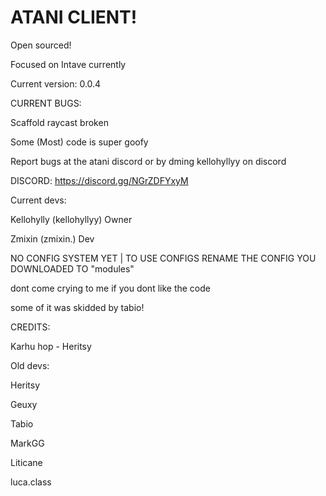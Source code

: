 # ATANI CLIENT!
Open sourced!

Focused on Intave currently

Current version: 0.0.4

CURRENT BUGS:

Scaffold raycast broken

Some (Most) code is super goofy

Report bugs at the atani discord or by dming kellohyllyy on discord

DISCORD: https://discord.gg/NGrZDFYxyM

Current devs:

Kellohylly (kellohyllyy) Owner

Zmixin (zmixin.) Dev

NO CONFIG SYSTEM YET | TO USE CONFIGS RENAME THE CONFIG YOU DOWNLOADED TO "modules"

dont come crying to me if you dont like the code

some of it was skidded by tabio!

CREDITS:

Karhu hop - Heritsy

Old devs:

Heritsy

Geuxy

Tabio

MarkGG

Liticane

luca.class
